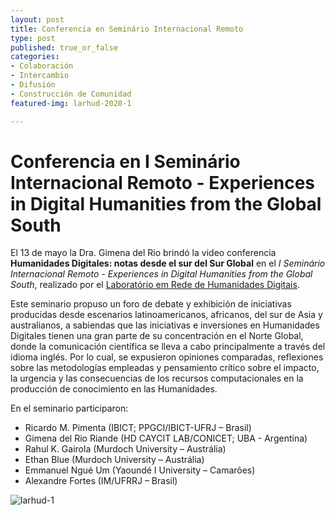 ```yaml
---
layout: post
title: Conferencia en Seminário Internacional Remoto
type: post
published: true_or_false
categories:
- Colaboración
- Intercambio
- Difusión
- Construcción de Comunidad
featured-img: larhud-2020-1

---
```


# Conferencia en I Seminário Internacional Remoto - Experiences in Digital Humanities from the Global South

El 13 de mayo la Dra. Gimena del Rio brindó la video conferencia **Humanidades Digitales: notas desde el sur del Sur Global** en el *I Seminário Internacional Remoto - Experiences in Digital Humanities from the Global South*, realizado por el <a href="http://www.larhud.ibict.br/" target="_blank"> Laboratório em Rede de Humanidades Digitais</a>.

Este seminario propuso un foro de debate y exhibición de iniciativas producidas desde escenarios latinoamericanos, africanos, del sur de Asia y australianos, a sabiendas que las iniciativas e inversiones en Humanidades Digitales tienen una gran parte de su concentración en el Norte Global, donde la comunicación científica se lleva a cabo principalmente a través del idioma inglés. Por lo cual, se expusieron opiniones comparadas, reflexiones sobre las metodologías empleadas y pensamiento crítico sobre el impacto, la urgencia y las consecuencias de los recursos computacionales en la producción de conocimiento en las Humanidades.

En el seminario participaron:
- Ricardo M. Pimenta (IBICT; PPGCI/IBICT-UFRJ – Brasil)
- Gimena del Rio Riande (HD CAYCIT LAB/CONICET; UBA - Argentina) 
- Rahul K. Gairola (Murdoch University – Austrália) 
- Ethan Blue (Murdoch University – Austrália) 
- Emmanuel Ngué Um (Yaoundé I University – Camarões) 
- Alexandre Fortes (IM/UFRRJ – Brasil)

![larhud-1](/assets/img/posts/larhud-2020.png)